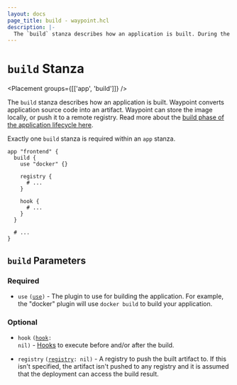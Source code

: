 ```yaml
---
layout: docs
page_title: build - waypoint.hcl
description: |-
  The `build` stanza describes how an application is built. During the build operation, Waypoint converts application source into an artifact and optionally pushes it to a remote registry.
---
```


# `build` Stanza

<Placement groups={[['app', 'build']]} />

The `build` stanza describes how an application is built. Waypoint converts
application source code into an artifact. Waypoint can store the image locally,
or push it to a remote registry. Read more about the
[build phase of the application lifecycle here](../docs/lifecycle/build).

Exactly one `build` stanza is required within an `app` stanza.

```hcl
app "frontend" {
  build {
    use "docker" {}

    registry {
      # ...
    }

    hook {
      # ...
    }
  }

  # ...
}
```

## `build` Parameters

### Required

- `use` <code>([use][use])</code> - The plugin to use for building the
  application. For example, the "docker" plugin will use `docker build` to
  build your application.

### Optional

- `hook` <code>([hook][hook]: nil)</code> - [Hooks](../docs/lifecycle/hooks)
  to execute before and/or after the build.

- `registry` <code>([registry][registry]: nil)</code> - A registry to
  push the built artifact to. If this isn't specified, the artifact isn't
  pushed to any registry and it is assumed that the deployment can access
  the build result.

[hook]: /waypoint/docs/waypoint-hcl/hook 'Hook Stanza'
[registry]: /waypoint/docs/waypoint-hcl/registry 'Registry Stanza'
[use]: /waypoint/docs/waypoint-hcl/use 'Use Stanza'
